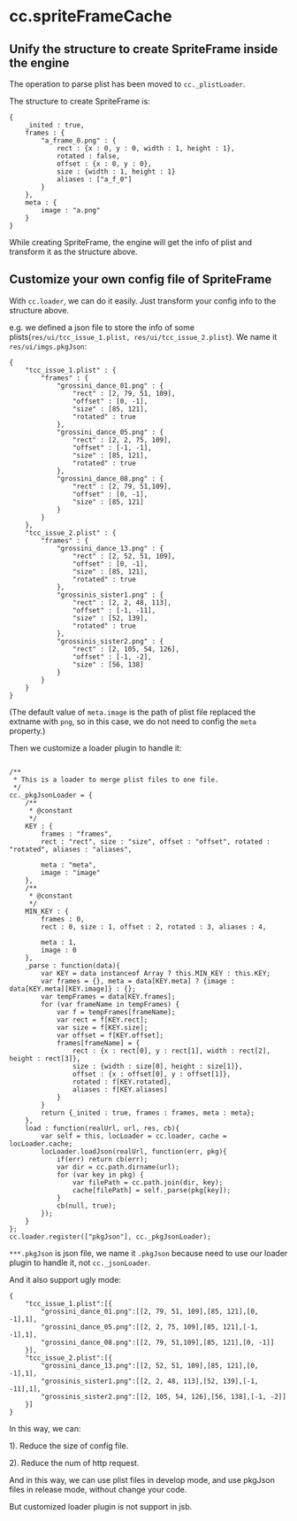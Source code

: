 # cc.spriteFrameCache

## Unify the structure to create SpriteFrame inside the engine

The operation to parse plist has been moved to `cc._plistLoader`.

The structure to create SpriteFrame is:

```script
{
    _inited : true,
    frames : {
        "a_frame_0.png" : {
            rect : {x : 0, y : 0, width : 1, height : 1},
            rotated : false,
            offset : {x : 0, y : 0},
            size : {width : 1, height : 1}
            aliases : ["a_f_0"]
        }
    },
    meta : {
        image : "a.png"
    }
}
```

While creating SpriteFrame, the engine will get the info of plist and transform it as the structure above.


## Customize your own config file of SpriteFrame

With `cc.loader`, we can do it easily. Just transform your config info to the structure above.

e.g. we defined a json file to store the info of some plists(`res/ui/tcc_issue_1.plist, res/ui/tcc_issue_2.plist`).
We name it `res/ui/imgs.pkgJson`:

```script
{
    "tcc_issue_1.plist" : {
        "frames" : {
            "grossini_dance_01.png" : {
                "rect" : [2, 79, 51, 109],
                "offset" : [0, -1],
                "size" : [85, 121],
                "rotated" : true
            },
            "grossini_dance_05.png" : {
                "rect" : [2, 2, 75, 109],
                "offset" : [-1, -1],
                "size" : [85, 121],
                "rotated" : true
            },
            "grossini_dance_08.png" : {
                "rect" : [2, 79, 51,109],
                "offset" : [0, -1],
                "size" : [85, 121]
            }
        }
    },
    "tcc_issue_2.plist" : {
        "frames" : {
            "grossini_dance_13.png" : {
                "rect" : [2, 52, 51, 109],
                "offset" : [0, -1],
                "size" : [85, 121],
                "rotated" : true
            },
            "grossinis_sister1.png" : {
                "rect" : [2, 2, 48, 113],
                "offset" : [-1, -11],
                "size" : [52, 139],
                "rotated" : true
            },
            "grossinis_sister2.png" : {
                "rect" : [2, 105, 54, 126],
                "offset" : [-1, -2],
                "size" : [56, 138]
            }
        }
    }
}
```

(The default value of `meta.image` is the path of plist file replaced the extname with `png`,
so in this case, we do not need to config the `meta` property.)

Then we customize a loader plugin to handle it:

```

/**
 * This is a loader to merge plist files to one file.
 */
cc._pkgJsonLoader = {
    /**
     * @constant
     */
    KEY : {
        frames : "frames",
        rect : "rect", size : "size", offset : "offset", rotated : "rotated", aliases : "aliases",

        meta : "meta",
        image : "image"
    },
    /**
     * @constant
     */
    MIN_KEY : {
        frames : 0,
        rect : 0, size : 1, offset : 2, rotated : 3, aliases : 4,

        meta : 1,
        image : 0
    },
    _parse : function(data){
        var KEY = data instanceof Array ? this.MIN_KEY : this.KEY;
        var frames = {}, meta = data[KEY.meta] ? {image : data[KEY.meta][KEY.image]} : {};
        var tempFrames = data[KEY.frames];
        for (var frameName in tempFrames) {
            var f = tempFrames[frameName];
            var rect = f[KEY.rect];
            var size = f[KEY.size];
            var offset = f[KEY.offset];
            frames[frameName] = {
                rect : {x : rect[0], y : rect[1], width : rect[2], height : rect[3]},
                size : {width : size[0], height : size[1]},
                offset : {x : offset[0], y : offset[1]},
                rotated : f[KEY.rotated],
                aliases : f[KEY.aliases]
            }
        }
        return {_inited : true, frames : frames, meta : meta};
    },
    load : function(realUrl, url, res, cb){
        var self = this, locLoader = cc.loader, cache = locLoader.cache;
        locLoader.loadJson(realUrl, function(err, pkg){
            if(err) return cb(err);
            var dir = cc.path.dirname(url);
            for (var key in pkg) {
                var filePath = cc.path.join(dir, key);
                cache[filePath] = self._parse(pkg[key]);
            }
            cb(null, true);
        });
    }
};
cc.loader.register(["pkgJson"], cc._pkgJsonLoader);
```

`***.pkgJson` is json file, we name it `.pkgJson` because need to use our loader plugin to handle it,
not `cc._jsonLoader`.

And it also support ugly mode:

```script
{
    "tcc_issue_1.plist":[{
        "grossini_dance_01.png":[[2, 79, 51, 109],[85, 121],[0, -1],1],
        "grossini_dance_05.png":[[2, 2, 75, 109],[85, 121],[-1, -1],1],
        "grossini_dance_08.png":[[2, 79, 51,109],[85, 121],[0, -1]]
    }],
    "tcc_issue_2.plist":[{
        "grossini_dance_13.png":[[2, 52, 51, 109],[85, 121],[0, -1],1],
        "grossinis_sister1.png":[[2, 2, 48, 113],[52, 139],[-1, -11],1],
        "grossinis_sister2.png":[[2, 105, 54, 126],[56, 138],[-1, -2]]
    }]
}
```

In this way, we can:

1). Reduce the size of config file.

2). Reduce the num of http request.

And in this way, we can use plist files in develop mode, and use pkgJson files in release mode, without change your code.

But customized loader plugin is not support in jsb.